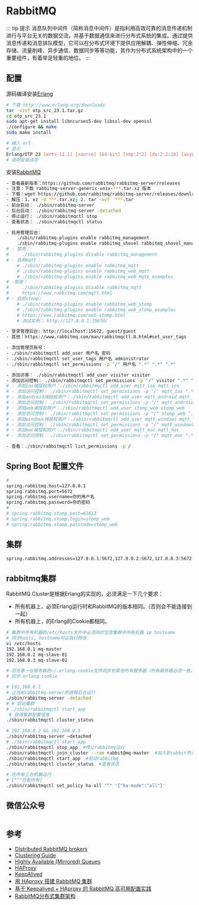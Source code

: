 # RabbitMQ

::: tip 提示
消息队列中间件（简称消息中间件）是指利用高效可靠的消息传递机制进行与平台无关的数据交流，并基于数据通信来进行分布式系统的集成。通过提供消息传递和消息排队模型，它可以在分布式环境下提供应用解耦、弹性伸缩、冗余存储、流量削峰、异步通信、数据同步等等功能，其作为分布式系统架构中的一个重要组件，有着举足轻重的地位。
:::

## 配置

源码编译安装[Erlang](http://www.erlang.org/downloads)

``` bash
# 下载 http://www.erlang.org/downloads
tar -xzvf otp_src_23.1.tar.gz
cd otp_src_23.1
sudo apt-get install libncurses5-dev libssl-dev openssl
./configure && make
sudo make install
```

``` bash
# 输入 erl
# 显示
Erlang/OTP 23 [erts-11.1] [source] [64-bit] [smp:2:2] [ds:2:2:10] [async-threads:1] [hipe]
# 说明安装成功
```

安装[RabbitMQ](https://github.com/rabbitmq/rabbitmq-server/releases)

``` bash
- 查看最新版本：https://github.com/rabbitmq/rabbitmq-server/releases
- 注意：下载 rabbitmq-server-generic-unix-***.tar.xz 版本
- 下载：wget https://github.com/rabbitmq/rabbitmq-server/releases/download/v3.8.9/rabbitmq-server-generic-unix-3.8.9.tar.xz
- 解压：1. xz -d ***.tar.xz; 2. tar -xvf  ***.tar
- 前台启动： ./sbin/rabbitmq-server
- 后台启动： ./sbin/rabbitmq-server -detached
- 停止运行： ./sbin/rabbitmqctl stop
- 查看状态： ./sbin/rabbitmqctl status

- 启用管理后台:
    ./sbin/rabbitmq-plugins enable rabbitmq_management
    ./sbin/rabbitmq-plugins enable rabbitmq_shovel rabbitmq_shovel_management
# - 禁用：
#     ./sbin/rabbitmq-plugins disable rabbitmq_management
# - 启用mqtt：  
    # ./sbin/rabbitmq-plugins enable rabbitmq_mqtt
    # ./sbin/rabbitmq-plugins enable rabbitmq_web_mqtt
    # ./sbin/rabbitmq-plugins enable rabbitmq_web_mqtt_examples
# -禁用：
#     ./sbin/rabbitmq-plugins disable rabbitmq_mqtt
#     https://www.rabbitmq.com/mqtt.html
# - 启用stomp:
    # ./sbin/rabbitmq-plugins enable rabbitmq_web_stomp
    # ./sbin/rabbitmq-plugins enable rabbitmq_web_stomp_examples
    # https://www.rabbitmq.com/web-stomp.html
    # 测试实例： http://127.0.0.1:15670/

- 登录管理后台: http://localhost:15672, guest/guest
- 其他：https://www.rabbitmq.com/man/rabbitmqctl.8.html#set_user_tags

- 添加管理员账号：
- ./sbin/rabbitmqctl add_user 用户名 密码
- ./sbin/rabbitmqctl set_user_tags 用户名 administrator
- ./sbin/rabbitmqctl set_permissions -p "/" 用户名 ".*" ".*" ".*"

- 添加访客： ./sbin/rabbitmqctl add_user visitor visitor
- 添加访问控制： ./sbin/rabbitmqctl set_permissions -p "/" visitor ".*" ".*" ".*"
# - 添加ios端授权用户：./sbin/rabbitmqctl add_user mqtt_ios mqtt_ios
# - 添加访问控制： ./sbin/rabbitmqctl set_permissions -p "/" mqtt_ios ".*" ".*" ".*"
# - 添加android端授权用户：./sbin/rabbitmqctl add_user mqtt_android mqtt_android
# - 添加访问控制： ./sbin/rabbitmqctl set_permissions -p "/" mqtt_android ".*" ".*" ".*"
# - 添加web端授权用户：./sbin/rabbitmqctl add_user stomp_web stomp_web
# - 添加访问控制： ./sbin/rabbitmqctl set_permissions -p "/" stomp_web ".*" ".*" ".*"
# - 添加windows端授权用户：./sbin/rabbitmqctl add_user mqtt_windows mqtt_windows
# - 添加访问控制： ./sbin/rabbitmqctl set_permissions -p "/" mqtt_windows ".*" ".*" ".*"
# - 添加mac端授权用户：./sbin/rabbitmqctl add_user mqtt_mac mqtt_mac
# - 添加访问控制： ./sbin/rabbitmqctl set_permissions -p "/" mqtt_mac ".*" ".*" ".*"

- 查看：./sbin/rabbitmqctl list_permissions -p /

```

<!-- 开放外网访问端口号：1883 -->

## Spring Boot 配置文件

``` bash
#
spring.rabbitmq.host=127.0.0.1
spring.rabbitmq.port=5672
spring.rabbitmq.username=你的用户名
spring.rabbitmq.password=你的密码
#
# spring.rabbitmq.stomp.port=61613
# spring.rabbitmq.stomp.login=stomp_web
# spring.rabbitmq.stomp.passcode=stomp_web
```

## 集群

``` bash
spring.rabbitmq.addresses=127.0.0.1:5672,127.0.0.2:5672,127.0.0.3:5672
```

## rabbitmq集群

RabbitMQ Cluster是根据Erlang的实现的。必须满足一下几个要求：

- 所有机器上，必须Erlang运行时和RabbitMQ的版本相同。（否则会不能连接到一起）
- 所有机器上，的Erlang的Cookie都相同。

``` bash
# 集群中所有机器的/etc/hosts文件中必须同时包含集群中所有机器 ip hostname
# 同步hosts, hostname可以自行修改
vi /etc/hosts
192.168.0.1 mq-master
192.168.0.2 mq-slave-01
192.168.0.3 mq-slave-02
```

``` bash
# 将任意一台服务器的~/.erlang.cookie文件同步到其他所有服务器（所有服务器必须一致，文件内容相同）
# 同步.erlang.cookie
```

``` bash
# 192.168.0.1
# 让当前rabbitmq-server的进程后台运行
./sbin/rabbitmq-server -detached
# # 启动集群
# ./sbin/rabbitmqctl start_app
 # 获得集群配置信息
./sbin/rabbitmqctl cluster_status
```

``` bash
# 192.168.0.2 && 192.168.0.3
./sbin/rabbitmq-server –detached
# ./sbin/rabbitmqctl start_app
./sbin/rabbitmqctl stop_app  #停止rabbitmq运行
./sbin/rabbitmqctl join_cluster --ram rabbit@mq-master  #加入到rabbit节点中，使用内存模式。
./sbin/rabbitmqctl start_app  #启动rabbitmq
./sbin/rabbitmqctl cluster_status  #查看状态
```

``` bash
# 在所有三台机器运行
# ["^"匹配所有]
./sbin/rabbitmqctl set_policy ha-all "^" '{"ha-mode":"all"}'
```

## 微信公众号

<img :src="$withBase('/image/qrcode_xiaperio_430.jpg')" style="width:250px;"/>

## 参考

- [Distributed RabbitMQ brokers](https://www.rabbitmq.com/distributed.html)
- [Clustering Guide](https://www.rabbitmq.com/clustering.html)
- [Highly Available (Mirrored) Queues](https://www.rabbitmq.com/ha.html)
- [HAProxy](http://www.haproxy.org/)
- [KeepAlived](https://www.keepalived.org/)
- [用 HAproxy 搭建 RabbitMQ 集群](https://www.cnblogs.com/tiantiandas/p/rabbitmq_haproxy.html)
- [基于 Keepalived + HAproxy 的 RabbitMQ 高可用配置实践](https://hoxis.github.io/keepalived-haproxy-rabbitmq.html)
- [RabbitMQ分布式集群架构](https://blog.csdn.net/WoogeYu/article/details/51119101)
